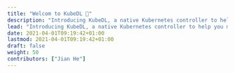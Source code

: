 ```yaml
---
title: "Welcom to KubeDL 👋"
description: "Introducing KubeDL, a native Kubernetes controller to help you manage deep learning workloads on Kubernetes"
lead: "Introducing KubeDL, a native Kubernetes controller to help you manage deep learning workloads on Kubernetes - TensorFlow, PyTorch, Mars, XGBoost"
date: 2021-04-01T09:19:42+01:00
lastmod: 2021-04-01T09:19:42+01:00
draft: false
weight: 50
contributors: ["Jian He"]
---
```

